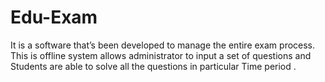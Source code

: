 # Edu-Exam
It is a software that’s been developed to manage the entire exam process. This is offline system allows administrator to input a set of questions and Students are able to solve all the questions in particular Time period .
